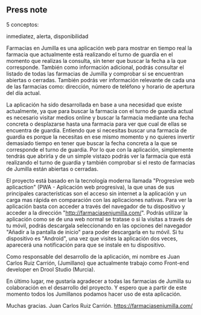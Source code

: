 ## Press note


5 conceptos:

inmediatez, alerta, disponibilidad


Farmacias en Jumilla es una aplicación web para mostrar en tiempo real la farmacia que actualmente está realizando el turno de guardia en el momento que realizas la consulta, sin tener que buscar la fecha a la que corresponde. También como información adicional, podrás consultar el listado de todas las farmacias de Jumilla y comprobar si se encuentran abiertas o cerradas. También podrás ver información relevante de cada una de las farmacias como: dirección, número de teléfono y horario de apertura del día actual.

La aplicación ha sido desarrollada en base a una necesidad que existe actualmente, ya que para buscar la farmacia con el turno de guardia actual es necesario visitar medios online y buscar la farmacia mediante una fecha concreta o desplazarse hasta una farmacia para ver que cual de ellas se encuentra de guardia. Entiendo que si necesitas buscar una farmacia de guardia es porque la necesitas en ese mismo momento y no quieres invertir demasiado tiempo en tener que buscar la fecha concreta a la que se corresponde el turno de guardia. Por lo que con la aplicación, simplemente tendrás que abrirla y de un simple vistazo podrás ver la farmacia que está realizando el turno de guardia y también comprobar si el resto de farmacias de Jumilla están abiertas o cerradas.

El proyecto está basado en la tecnología moderna llamada "Progresive web aplicaction" (PWA - Aplicación web progresiva), la que unas de sus principales características son el acceso sin internet a la aplicación y un carga mas rápida en comparación con las aplicaciones nativas. Para ver la aplicación basta con acceder a través del navegador de tu dispositivo y acceder a la dirección "http://farmaciasenjumilla.com/". Podrás utilizar la aplicación como se de una web normal se tratase o si la visitas a través de tu móvil, podrás descargala seleccionando en las opciones del navegador "Añadir a la pantalla de inicio" para poder descargarla en tu móvil. Si tu dispositivo es "Android", una vez que visites la aplicación dos veces, aparecerá una notificación para que se instale en tu dispositivo.

Como responsable del desarrollo de la aplicación, mi nombre es Juan Carlos Ruiz Carrión, (Jumillano) que actualmente trabajo como Front-end developer en Drool Studio (Murcia). 

En último lugar, me gustaría agradecer a todas las farmacias de Jumilla su colaboración en el desarrollo del proyecto. Y espero que a partir de este momento todos los Jumillanos podamos hacer uso de esta aplicación.

Muchas gracias.
Juan Carlos Ruiz Carrión. https://farmaciasenjumilla.com/

###
